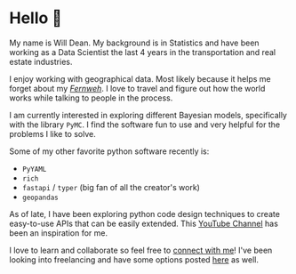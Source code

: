 # Hello :wave:

My name is Will Dean. My background is in Statistics and have been working as a Data Scientist the last 4 years in the transportation and real estate industries. 

I enjoy working with geographical data. Most likely because it helps me forget about my [*Fernweh*](https://www.linguee.de/deutsch-englisch/search?source=auto&query=fernweh). I love to travel and figure out how the world works while talking to people in the process. 

I am currently interested in exploring different Bayesian models, specifically with the library `PyMC`. I find the software fun to use and very helpful for the problems I like to solve. 

Some of my other favorite python software recently is:  

- `PyYAML`
- `rich`
- `fastapi` / `typer` (big fan of all the creator's work)
- `geopandas`

As of late, I have been exploring python code design techniques to create easy-to-use APIs that can be easily extended. This [YouTube Channel](https://www.youtube.com/c/ArjanCodes) has been an inspiration for me. 

I love to learn and collaborate so feel free to [connect with me](https://www.linkedin.com/in/williambdean/)! I've been looking into freelancing and have some options posted [here](https://www.fiverr.com/williamdean600?up_rollout=true) as well. 


